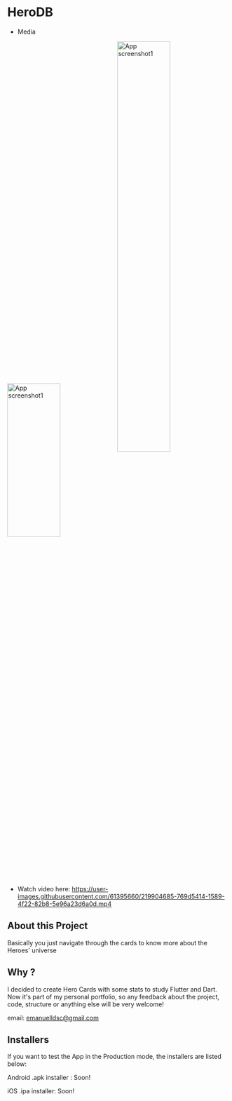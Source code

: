 # HeroDB

* Media
<div>
  <img align="center" src="https://user-images.githubusercontent.com/61395660/219904302-1b2995fd-4ca4-4b7b-91a4-03c77cb404fa.png" alt="App screenshot1" width="49%" height="350"/>
  <img align="center" src="https://user-images.githubusercontent.com/61395660/219904310-5099f587-8b39-4e69-bb8b-720cfbc415e1.png" alt="App screenshot1"  width="49% height="600"/>
</div>

* Watch video here: https://user-images.githubusercontent.com/61395660/219904685-769d5414-1589-4f22-82b8-5e96a23d6a0d.mp4

## About this Project
Basically you just navigate through the cards to know more about the Heroes' universe

## Why ? 
I decided to create Hero Cards with some stats to study Flutter and Dart. Now it's part of my personal portfolio, so any feedback about the project, code, structure or anything else will be very welcome!

email: emanuelldsc@gmail.com

## Installers
If you want to test the App in the Production mode, the installers are listed below:

Android .apk installer : Soon!

iOS .ipa installer: Soon!
